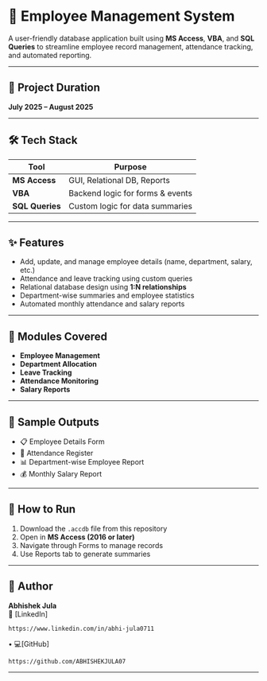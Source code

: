 # 👥 Employee Management System

A user-friendly database application built using **MS Access**, **VBA**, and **SQL Queries** to streamline employee record management, attendance tracking, and automated reporting.

---

## 📌 Project Duration

**July 2025 – August 2025**

---

## 🛠 Tech Stack

| Tool            | Purpose                          |
|-----------------|----------------------------------|
| **MS Access**   | GUI, Relational DB, Reports      |
| **VBA**         | Backend logic for forms & events |
| **SQL Queries** | Custom logic for data summaries  |

---

## ✨ Features

- Add, update, and manage employee details (name, department, salary, etc.)
- Attendance and leave tracking using custom queries
- Relational database design using **1:N relationships**
- Department-wise summaries and employee statistics
- Automated monthly attendance and salary reports

---

## 📂 Modules Covered

- **Employee Management**
- **Department Allocation**
- **Leave Tracking**
- **Attendance Monitoring**
- **Salary Reports**

---

## 🧾 Sample Outputs

- 📋 Employee Details Form  
- 📅 Attendance Register  
- 📊 Department-wise Employee Report  
- 💰 Monthly Salary Report

---

## 🚀 How to Run

1. Download the `.accdb` file from this repository
2. Open in **MS Access (2016 or later)**
3. Navigate through Forms to manage records
4. Use Reports tab to generate summaries

---

## 🙌 Author

**Abhishek Jula**  
🔗 [LinkedIn]

    https://www.linkedin.com/in/abhi-jula0711
• 💻[GitHub]

    https://github.com/ABHISHEKJULA07

---


